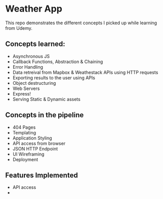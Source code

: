 # Weather App

This repo demonstrates the different concepts I picked up while learning from Udemy. 

## Concepts learned:
  - Asynchronous JS
  - Callback Functions, Abstraction & Chaining
  - Error Handling
  - Data retreival from Mapbox & Weathestack APIs using HTTP requests
  - Exporting results to the user using APIs
  - Object destructuring 
  - Web Servers
  - Express! 
  - Serving Static & Dynamic assets

## Concepts in the pipeline
  - 404 Pages
  - Templating
  - Application Styling
  - API access from browser
  - JSON HTTP Endpoint
  - UI Wireframing
  - Deployment

## Features Implemented
  - API access
  - 


 
